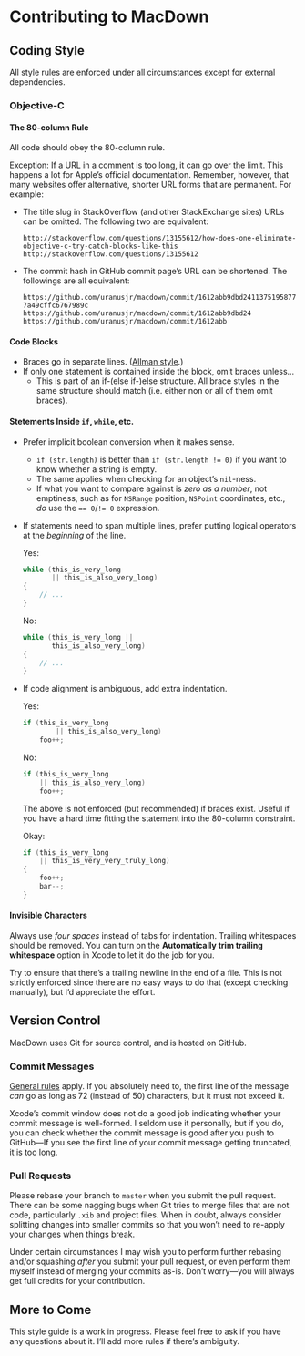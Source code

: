 # Contributing to MacDown

## Coding Style

All style rules are enforced under all circumstances except for external dependencies.

### Objective-C

#### The 80-column Rule

All code should obey the 80-column rule.

Exception: If a URL in a comment is too long, it can go over the limit. This happens a lot for Apple’s official documentation. Remember, however, that many websites offer alternative, shorter URL forms that are permanent. For example:

* The title slug in StackOverflow (and other StackExchange sites) URLs can be omitted. The following two are equivalent:

    `http://stackoverflow.com/questions/13155612/how-does-one-eliminate-objective-c-try-catch-blocks-like-this`
    `http://stackoverflow.com/questions/13155612`

* The commit hash in GitHub commit page’s URL can be shortened. The followings are all equivalent:

    `https://github.com/uranusjr/macdown/commit/1612abb9dbd24113751958777a49cffc6767989c`
    `https://github.com/uranusjr/macdown/commit/1612abb9dbd24`
    `https://github.com/uranusjr/macdown/commit/1612abb`

#### Code Blocks

* Braces go in separate lines. ([Allman style](http://en.wikipedia.org/wiki/Indent_style#Allman_style).)
* If only one statement is contained inside the block, omit braces unless...
    * This is part of an if-(else if-)else structure. All brace styles in the same structure should match (i.e. either non or all of them omit braces).

#### Stetements Inside `if`, `while`, etc.

* Prefer implicit boolean conversion when it makes sense.
    * `if (str.length)` is better than `if (str.length != 0)` if you want to know whether a string is empty. 
    * The same applies when checking for an object’s `nil`-ness.
    * If what you want to compare against is *zero as a number*, not emptiness, such as for `NSRange` position, `NSPoint` coordinates, etc., *do* use the `== 0`/`!= 0` expression.

* If statements need to span multiple lines, prefer putting logical operators at the *beginning* of the line.

    Yes:
    ```c
    while (this_is_very_long
           || this_is_also_very_long)
    {
        // ...
    }
    ```

    No:
    ```c
    while (this_is_very_long ||
           this_is_also_very_long)
    {
        // ...
    }
    ```

* If code alignment is ambiguous, add extra indentation.

    Yes:
    ```c
    if (this_is_very_long
            || this_is_also_very_long)
        foo++;
    ```

    No:
    ```c
    if (this_is_very_long
        || this_is_also_very_long)
        foo++;
    ```

    The above is not enforced (but recommended) if braces exist. Useful if you have a hard time fitting the statement into the 80-column constraint.

    Okay:
    ```c
    if (this_is_very_long
        || this_is_very_very_truly_long)
    {
        foo++;
        bar--;
    }
    ```

#### Invisible Characters

Always use *four spaces* instead of tabs for indentation. Trailing whitespaces should be removed. You can turn on the **Automatically trim trailing whitespace** option in Xcode to let it do the job for you.

Try to ensure that there’s a trailing newline in the end of a file. This is not strictly enforced since there are no easy ways to do that (except checking manually), but I’d appreciate the effort.

## Version Control

MacDown uses Git for source control, and is hosted on GitHub.

### Commit Messages

[General rules](http://tbaggery.com/2008/04/19/a-note-about-git-commit-messages.html) apply. If you absolutely need to, the first line of the message *can* go as long as 72 (instead of 50) characters, but it must not exceed it.

Xcode’s commit window does not do a good job indicating whether your commit message is well-formed. I seldom use it personally, but if you do, you can check whether the commit message is good after you push to GitHub—If you see the first line of your commit message getting truncated, it is too long.

### Pull Requests

Please rebase your branch to `master` when you submit the pull request. There can be some nagging bugs when Git tries to merge files that are not code, particularly `.xib` and project files. When in doubt, always consider splitting changes into smaller commits so that you won’t need to re-apply your changes when things break.

Under certain circumstances I may wish you to perform further rebasing and/or squashing *after* you submit your pull request, or even perform them myself instead of merging your commits as-is. Don’t worry—you will always get full credits for your contribution.

## More to Come

This style guide is a work in progress. Please feel free to ask if you have any questions about it. I’ll add more rules if there’s ambiguity.
